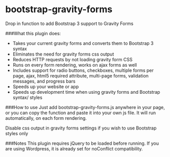 bootstrap-gravity-forms
=======================

Drop in function to add Bootstrap 3 support to Gravity Forms

###What this plugin does:
* Takes your current gravity forms and converts them to Bootstrap 3 syntax
* Eliminates the need for gravity forms css output
* Reduces HTTP requests by not loading gravity form CSS
* Runs on every form rendering, works on ajax forms as well
* Includes support for radio buttons, checkboxes, multiple forms per page, ajax, html5 required attribute, multi-page forms, validation messages, and progress bars
* Speeds up your website or app
* Speeds up development time when using gravity forms and Bootstrap syntax/ styles

###How to use
Just add bootstrap-gravity-forms.js anywhere in your page, or you can copy the function and paste it into your own js file. It will run automatically, on each form rendering.

Disable css output in gravity forms settings if you wish to use Bootstrap styles only

###Notes
This plugin requires jQuery to be loaded before running. If you are using Wordpress, it is already set for noConflict compatibility.
